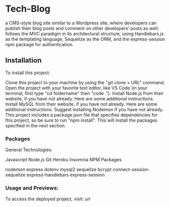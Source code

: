 # Tech-Blog
a CMS-style blog site similar to a Wordpress site, where developers can publish their blog posts and comment on other developers’ posts as well; follows the MVC paradigm in its architectural structure, using Handlebars.js as the templating language, Sequelize as the ORM, and the express-session npm package for authentication.

## Installation
To install this project:

Clone this project to your machine by using the "git clone + URL" command.
Open the project with your favorite text editor, like VS Code (in your terminal, first type "cd foldername" then "code .").
Install Node.js from their website, if you have not already. Here are some additional instructions.
Install MySQL from their website, if you have not already. Here are some additional instructions.
Suggest installing Nodemon if you have not already.
This project includes a package.json file that specifies dependencies for this project, so be sure to run "npm install". This will install the packages specified in the next section.

### Packages
General Technologies:

Javascript
Node.js
Git
Heroku
Insomnia
NPM Packages

nodemon
express
dotenv
mysql2
sequelize
bcrypt
connect-session-sequelize
express-handlebars
express-session

### Usage and Previews:

To access the deployed project, visit: url
